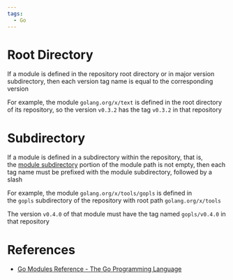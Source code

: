 ```yaml
---
tags:
  - Go
---
```


# Root Directory

If a module is defined in the repository root directory or in major version subdirectory, then each version tag name is equal to the corresponding version

For example, the module `golang.org/x/text` is defined in the root directory of its repository, so the version `v0.3.2` has the tag `v0.3.2` in that repository

# Subdirectory

If a module is defined in a subdirectory within the repository, that is, the [module subdirectory](https://go.dev/ref/mod#glos-module-subdirectory) portion of the module path is not empty, then each tag name must be prefixed with the module subdirectory, followed by a slash

For example, the module `golang.org/x/tools/gopls` is defined in the `gopls` subdirectory of the repository with root path `golang.org/x/tools`

The version `v0.4.0` of that module must have the tag named `gopls/v0.4.0` in that repository

# References

- [Go Modules Reference - The Go Programming Language](https://go.dev/ref/mod#vcs)
